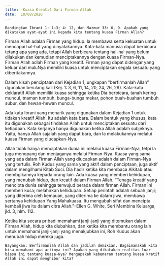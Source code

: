 ```yaml
---
title:  Kuasa Kreatif Dari Firman Allah
date:  10/08/2020
---
```


`Bandingkan Ibrani 1: 1–3; 4: 12, dan Mazmur 33: 6, 9. Apakah yang dikatakan ayat-ayat ini kepada kita tentang kuasa Firman Allah?`

Firman Allah adalah Firman yang hidup. Ia membawa serta kekuatan untuk mencapai hal-hal yang dinyatakannya. Kata-kata manusia dapat berbicara tetang apa yang ada, tetapi Allah berbicara tentang hal-hal yang belum dilakukan dan kemudian menciptakannya dengan kuasa Firman-Nya. Firman Allah adlah Firman yang kreatif. Firman yang dapat didengar yang keluar dari muluNya memiliki kuasa untuk menciptakan segala sesuatu yang diberitakannya.

Dalam kisah penciptaan dari Kejadian 1, ungkapan “berfirmanlah Allah” dgunakan berulang kali (Kej. 1: 3, 6, 11, 14, 20, 24, 26, 29). Kata-kata deklaratif Allah memiliki kuasa sehingga ketika Dia berbicara, tanah kering muncul, tnaman tumbuh, bunga-bunga mekar, pohon buah-buahan tumbuh subur, dan hewan-hewan muncul.

Ada kata Ibrani yang menarik yang digunakan dalam Kejadian 1 untuk tidakan kreatif Allah. Itu adalah kata bara. Dalam bentuk yang khusus, kata itu digunakan sebagai tindakan Allah untuk menciptakan sesuatu dari ketiadaan. Kata kerjanya hanya digunakan ketika Allah adalah subjeknya. Yaitu, hanya Allah sajalah yang dapat bara, dan Ia melakukannya melalui kuasa Firman yang diucapkan-Nya.

Allah tidak hanya menciptakan dunia ini melalui kuasa Firman-Nya, tetpi Ia juga menopang dan menjaganya melalui Firman-Nya. Kuasa yang sama yang ada dalam Firman Allah yang diucapkan adalah dalam Firman-Nya yang tertulis. Roh Kudus yang sama yang aktif dalam penciptaan, juga aktif dalam mengilhami Kitab Suci. Dia hadir ketika kita membaca Alkitab atau membgikannya kepada orang lain. Ada kuasa yang memberi kehidupan, yang menubah hidup, dan kreatif dalam Firman Allah. “Tenaga kreatif yang mencipta dunia sehingga terwujud berada dalam firman Allah. Firman ini memberi kusa; melahirkan kehidupan. Setiap perintah adalah sebuah janji; yang diterima oleh kemauan, yang diterima ke dalam jiwa, membawa sertanya kehidupan Yang Mahakuasa. Itu mengubah sifat dan mencipta kembali jiwa itu dalam citra Allah.”–Ellen G. White, Seri Membina Keluarga, jld. 3, hlm. 112.

Ketika kita secara pribadi memahami janji-janji yang ditemukan dalam Firman Allah, hidup kita diubahkan, dan ketika kita membantu orang lain untuk memahami janji-janji yang menakjubkan ini, Roh Kudus akan menubah hidup mereka juga.

`Bayangkan: Berfirmanlah Allah dan jadilah demikian. Bagaimanakah kita bisa memahami apa artinya ini? Apakah yang dikatakan realitas luar biasa ini tentang kuasa-Nya? Mengapakah kebenaran tentang kuasa kratif Allah ini dapat menghibur kita?`